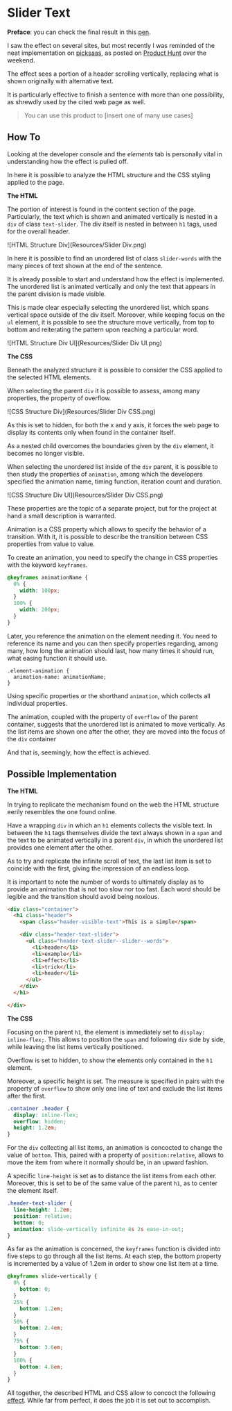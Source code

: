 # Slider Text

**Preface**: you can check the final result in this [pen](https://codepen.io/borntofrappe/full/Nyzzqq/).

I saw the effect on several sites, but most recently I was reminded of the neat implementation on [picksaas](https://picksaas.com/), as posted on [Product Hunt](https://www.producthunt.com/) over the weekend.

The effect sees a portion of a header scrolling vertically, replacing what is shown originally with alternative text.

It is particularly effective to finish a sentence with more than one possibility, as shrewdly used by the cited web page as well.

> You can use this product to [insert one of many use cases]

## How To

Looking at the developer console and the *elements* tab is personally vital in understanding how the effect is pulled off.

In here it is possible to analyze the HTML structure and the CSS styling applied to the page.

**The HTML**

The portion of interest is found in the content section of the page. Particularly, the text which is shown and animated vertically is nested in a `div` of class `text-slider`. The div itself is nested in between `h1` tags, used for the overall header.

![HTML Structure Div](Resources/Slider Div.png)

In here it is possible to find an unordered list of class `slider-words` with the many pieces of text shown at the end of the sentence.

It is already possible to start and understand how the effect is implemented. The unordered list is animated vertically and only the text that appears in the parent division is made visible.

This is made clear especially selecting the unordered list, which spans vertical space outside of the div itself. Moreover, while keeping focus on the `ul` element, it is possible to see the structure move vertically, from top to bottom and reiterating the pattern upon reaching a particular word.

![HTML Structure Div Ul](Resources/Slider Div Ul.png)

**The CSS**

Beneath the analyzed structure it is possible to consider the CSS applied to the selected HTML elements.

When selecting the parent `div` it is possible to assess, among many properties, the property of overflow.

![CSS Structure Div](Resources/Slider Div CSS.png)

As this is set to hidden, for both the x and y axis, it forces the web page to display its contents only when found in the container itself.

As a nested child overcomes the boundaries given by the `div` element, it becomes no longer visible.

When selecting the unordered list inside of the `div` parent, it is possible to then study the properties of `animation`, among which the developers specified the animation name, timing function, iteration count and duration.

![CSS Structure Div Ul](Resources/Slider Div CSS.png)

These properties are the topic of a separate project, but for the project at hand a small description is warranted.

Animation is a CSS property which allows to specify the behavior of a transition. With it, it is possible to describe the transition between CSS properties from value to value.

To create an animation, you need to specify the change in CSS properties with the keyword `keyframes`.

```CSS
@keyframes animationName {
  0% {
    width: 100px;
  }
  100% {
    width: 200px;
  }
}
```

Later, you reference the animation on the element needing it. You need to reference its name and you can then specify properties regarding, among many, how long the animation should last, how many times it should run, what easing function it should use.

```
.element-animation {
  animation-name: animationName;
}
```

Using specific properties or the shorthand `animation`, which collects all individual properties.

The animation, coupled with the property of `overflow` of the parent container, suggests that the unordered list is animated to move vertically. As the list items are shown one after the other, they are moved into the focus of the `div` container  

And that is, seemingly, how the effect is achieved.

## Possible Implementation

**The HTML**

In trying to replicate the mechanism found on the web the HTML structure eerily resembles the one found online.

Have a wrapping `div` in which an `h1` elements collects the visible text. In between the `h1` tags themselves divide the text always shown in a `span` and the text to be animated vertically in a parent `div`, in which the unordered list provides one element after the other.

As to try and replicate the infinite scroll of text, the last list item is set to coincide with the first, giving the impression of an endless loop.

It is important to note the number of words to ultimately display as to provide an animation that is not too slow nor too fast. Each word should be legible and the transition should avoid being noxious.

```HTML
<div class="container">
  <h1 class="header">
    <span class="header-visible-text">This is a simple</span>

    <div class="header-text-slider">
      <ul class="header-text-slider--slider--words">
        <li>header</li>
        <li>example</li>
        <li>effect</li>
        <li>trick</li>
        <li>header</li>
      </ul>
    </div>
  </h1>

</div>
```

**The CSS**

Focusing on the parent `h1`, the element is immediately set to `display: inline-flex;`. This allows to position the `span` and following `div` side by side, while leaving the list items vertically positioned.

Overflow is set to hidden, to show the elements only contained in the `h1` element.

Moreover, a specific height is set. The measure is specified in pairs with the property of `overflow` to show only one line of text and exclude the list items after the first.

```CSS
.container .header {
  display: inline-flex;
  overflow: hidden;
  height: 1.2em;
}
```

For the `div` collecting all list items, an animation is concocted to change the value of `bottom`. This, paired with a property of `position:relative`, allows to move the item from where it normally should be, in an upward fashion.

A specific `line-height` is set as to distance the list items from each other. Moreover, this is set to be of the same value of the parent `h1`, as to center the element itself.

```CSS
.header-text-slider {
  line-height: 1.2em;
  position: relative;
  bottom: 0;
  animation: slide-vertically infinite 8s 2s ease-in-out;
}
```

As far as the animation is concerned, the `keyframes` function is divided into five steps to go through all the list items. At each step, the bottom property is incremented by a value of 1.2em in order to show one list item at a time.

```CSS
@keyframes slide-vertically {
  0% {
    bottom: 0;
  }
  25% {
    bottom: 1.2em;
  }
  50% {
    bottom: 2.4em;
  }
  75% {
    bottom: 3.6em;
  }
  100% {
    bottom: 4.8em;
  }
}
```

All together, the described HTML and CSS allow to concoct the following [effect](https://codepen.io/borntofrappe/full/Nyzzqq/). While far from perfect, it does the job it is set out to accomplish.
